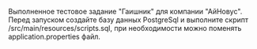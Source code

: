 Выполненное тестовое задание "Гаишник" для компании "АйНовус". Перед запуском создайте базу данных PostgreSql и выполните скрипт
/src/main/resources/scripts.sql, при необходимости можно поменять application.properties файл.